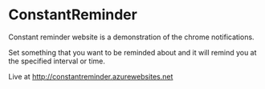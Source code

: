 ConstantReminder
================

Constant reminder website is a demonstration of the chrome notifications.

Set something that you want to be reminded about and it will remind you at the specified interval or time.

Live at http://constantreminder.azurewebsites.net